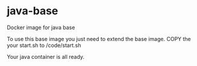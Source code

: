# java-base
Docker image for java base

To use this base image you just need to extend the base image.
COPY the your start.sh to /code/start.sh

Your java container is all ready.
